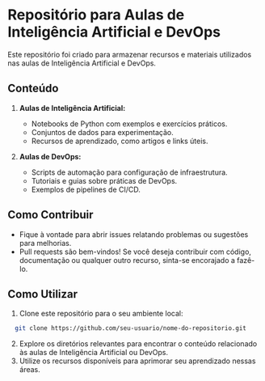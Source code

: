 # Repositório para Aulas de Inteligência Artificial e DevOps

Este repositório foi criado para armazenar recursos e materiais utilizados nas aulas de Inteligência Artificial e DevOps.

## Conteúdo

1. **Aulas de Inteligência Artificial:**
   - Notebooks de Python com exemplos e exercícios práticos.
   - Conjuntos de dados para experimentação.
   - Recursos de aprendizado, como artigos e links úteis.

2. **Aulas de DevOps:**
   - Scripts de automação para configuração de infraestrutura.
   - Tutoriais e guias sobre práticas de DevOps.
   - Exemplos de pipelines de CI/CD.

## Como Contribuir

- Fique à vontade para abrir issues relatando problemas ou sugestões para melhorias.
- Pull requests são bem-vindos! Se você deseja contribuir com código, documentação ou qualquer outro recurso, sinta-se encorajado a fazê-lo.

## Como Utilizar

1. Clone este repositório para o seu ambiente local:
  ```bash
    git clone https://github.com/seu-usuario/nome-do-repositorio.git
   ```
2. Explore os diretórios relevantes para encontrar o conteúdo relacionado às aulas de Inteligência Artificial ou DevOps.
3. Utilize os recursos disponíveis para aprimorar seu aprendizado nessas áreas.
